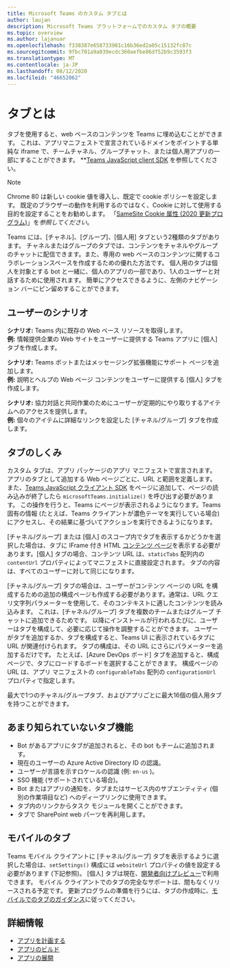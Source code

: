 ```yaml
---
title: Microsoft Teams のカスタム タブとは
author: laujan
description: Microsoft Teams プラットフォームでのカスタム タブの概要
ms.topic: overview
ms.author: lajanuar
ms.openlocfilehash: f338387e658733981c16b36ed2a05c15132fc87c
ms.sourcegitcommit: 9fbc701a9a039ecdc360aefbe86df52b9c3593f3
ms.translationtype: MT
ms.contentlocale: ja-JP
ms.lasthandoff: 08/12/2020
ms.locfileid: "46652062"
---
```

# <a name="what-are-tabs"></a>タブとは

タブを使用すると、web ベースのコンテンツを Teams に埋め込むことができます。 これは、アプリマニフェストで宣言されているドメインをポイントする単純な iframe で、チームチャネル、グループチャット、または個人用アプリの一部にすることができます。 **[Teams JavaScript client SDK](/javascript/api/overview/msteams-client) を参照してください。

> [!NOTE]
> Chrome 80 は新しい cookie 値を導入し、既定で cookie ポリシーを設定します。 既定のブラウザーの動作を利用するのではなく、Cookie に対して使用する目的を設定することをお勧めします。 「[SameSite Cookie 属性 (2020 更新プログラム)](../../resources/samesite-cookie-update.md)」を*参照してください*。

Teams には、[チャネル]、[グループ]、[個人用] タブという2種類のタブがあります。 チャネルまたはグループのタブでは、コンテンツをチャネルやグループのチャットに配信できます。また、専用の web ベースのコンテンツに関するコラボレーションスペースを作成するための優れた方法です。 個人用のタブは個人を対象とする bot と一緒に、個人のアプリの一部であり、1人のユーザーと対話するために使用されます。 簡単にアクセスできるように、左側のナビゲーション バーにピン留めすることができます。

## <a name="user-scenarios"></a>ユーザーのシナリオ

**シナリオ:** Teams 内に既存の Web ベース リソースを取得します。 \
**例:** 情報提供企業の Web サイトをユーザーに提供する Teams アプリに [個人] タブを作成します。

**シナリオ:** Teams ボットまたはメッセージング拡張機能にサポート ページを追加します。 \
**例:** 説明とヘルプの Web ページ コンテンツをユーザーに提供する [個人] タブを作成します。

**シナリオ:** 協力対話と共同作業のためにユーザーが定期的にやり取りするアイテムへのアクセスを提供します。 \
**例:** 個々のアイテムに詳細なリンクを設定した [チャネル/グループ] タブを作成します。

## <a name="how-do-tabs-work"></a>タブのしくみ

カスタム タブは、アプリ パッケージのアプリ マニフェストで宣言されます。 アプリのタブとして追加する Web ページごとに、URL と範囲を定義します。 また、[Teams JavaScript クライアント SDK](/javascript/api/overview/msteams-client) をページに追加して、ページの読み込みが終了したら `microsoftTeams.initialize()` を呼び出す必要があります。 この操作を行うと、Teams にページが表示されるようになります。Teams 固有の情報 (たとえば、Teams クライアントが濃色テーマを実行している場合) にアクセスし、その結果に基づいてアクションを実行できるようになります。

[チャネル/グループ] または [個人] のスコープ内でタブを表示するかどうかを選択した場合は、タブに IFrame 付き HTML [コンテンツ ページ](~/tabs/how-to/create-tab-pages/content-page.md)を表示する必要があります。[個人] タブの場合、コンテンツ URL は、`staticTabs` 配列内の `contentUrl` プロパティによってマニフェストに直接設定されます。 タブの内容は、すべてのユーザーに対して同じになります。

[チャネル/グループ] タブの場合は、ユーザーがコンテンツ ページの URL を構成するための追加の構成ページも作成する必要があります。通常は、URL クエリ文字列パラメーターを使用して、そのコンテキストに適したコンテンツを読み込みます。 これは、[チャネル/グループ] タブを複数のチームまたはグループ チャットに追加できるためです。 以降にインストールが行われるたびに、ユーザーはタブを構成して、必要に応じて操作を調整することができます。 ユーザーがタブを追加するか、タブを構成すると、Teams UI に表示されているタブに URL が関連付けられます。 タブの構成は、その URL にさらにパラメーターを追加するだけです。 たとえば、[Azure DevOps ボード] タブを追加すると、構成ページで、タブにロードするボードを選択することができます。 構成ページの URL は、アプリ マニフェストの `configurableTabs` 配列の `configurationUrl` プロパティで指定します。

最大で1つのチャネル/グループタブ、およびアプリごとに最大16個の個人用タブを持つことができます。

## <a name="lesser-known-tab-features"></a>あまり知られていないタブ機能

* Bot があるアプリにタブが追加されると、その bot もチームに追加されます。
* 現在のユーザーの Azure Active Directory ID の認識。
* ユーザーが言語を示すロケールの認識 (例: `en-us` )。
* SSO 機能 (サポートされている場合)。
* Bot またはアプリの通知を、タブまたはサービス内のサブエンティティ (個別の作業項目など) へのディープリンクに使用できます。
* タブ内のリンクからタスク モジュールを開くことができます。
* タブで SharePoint web パーツを再利用します。

## <a name="tabs-on-mobile"></a>モバイルのタブ

Teams モバイル クライアントに [チャネル/グループ] タブを表示するように選択した場合は、`setSettings()` 構成には `websiteUrl` プロパティの値を設定する必要があります (下記参照)。 [個人] タブは現在、[開発者向けプレビュー](~/resources/dev-preview/developer-preview-intro.md)で利用できます。 モバイル クライアントでのタブの完全なサポートは、間もなくリリースされる予定です。 更新プログラムの準備を行うには、タブの作成時に、[モバイルでのタブのガイダンス](~/tabs/design/tabs-mobile.md)に従ってください。

## <a name="learn-more"></a>詳細情報

* [アプリを計画する](../../concepts/extensibility-points.md)
* [アプリのビルド](../../concepts/building-an-app.md)
* [アプリの展開](../../concepts/deploy-and-publish/overview.md)
